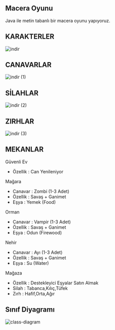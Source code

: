 Macera Oyunu
-

Java ile metin tabanlı bir macera oyunu yapıyoruz.

KARAKTERLER
-

![indir](https://github.com/mertcan-taskiran/AdventureGame/assets/65121494/41e26b53-d143-4394-98f1-3df0ce12bd3c)

CANAVARLAR
-

![indir (1)](https://github.com/mertcan-taskiran/AdventureGame/assets/65121494/390cd284-0f97-4a11-a0c8-645340c38edf)

SİLAHLAR
-

![indir (2)](https://github.com/mertcan-taskiran/AdventureGame/assets/65121494/52b87f57-fd39-41c7-b984-a4e39ebb7b50)

ZIRHLAR
-

![indir (3)](https://github.com/mertcan-taskiran/AdventureGame/assets/65121494/43182bf6-5623-42e3-8c50-8641e696fd88)

MEKANLAR
-

Güvenli Ev

- Özellik : Can Yenileniyor

Mağara

- Canavar : Zombi (1-3 Adet)
- Özellik : Savaş + Ganimet
- Eşya : Yemek (Food)

Orman

- Canavar : Vampir (1-3 Adet)
- Özellik : Savaş + Ganimet
- Eşya : Odun (Firewood)

Nehir

- Canavar : Ayı (1-3 Adet)
- Özellik : Savaş + Ganimet
- Eşya : Su (Water)


Mağaza

- Özellik : Destekleyici Eşyalar Satın Almak
- Silah : Tabanca,Kılıç,Tüfek
- Zırh : Hafif,Orta,Ağır

Sınıf Diyagramı
-

![class-diagram](https://github.com/mertcan-taskiran/AdventureGame/assets/65121494/51343bac-3f8b-41e6-8c05-f33aa24ce9cd)
